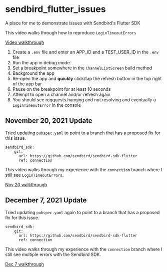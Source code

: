 # sendbird_flutter_issues
A place for me to demonstrate issues with Sendbird's Flutter SDK

This video walks through how to reproduce `LoginTimeoutErrors`

[Video walkthrough](https://drive.google.com/file/d/1HIqPIBQNScqPELW48zIxrdGU5mFXukJI/view?usp=sharing)

1. Create a `.env` file and enter an APP_ID and a TEST_USER_ID in the `.env` file
2. Run the app in debug mode
3. Set a breakpoint somewhere in the `ChannelListScreen` build method
4. Background the app
5. Re-open the app and **quickly** click/tap the refresh button in the top right of the app bar
6. Pause on the breakpoint for at least 10 seconds
7. Attempt to open a channel and/or refresh again
8. You should see reqquests hanging and not resolving and eventually a `LoginTimeoutError` in the console

## November 20, 2021 Update
Tried updating `pubspec.yaml` to point to a branch that has a proposed fix for this issue.
```
sendbird_sdk:
    git:
      url: https://github.com/sendbird/sendbird-sdk-flutter
      ref: connection
```

This video walks through my experience with the `connection` branch where I still see `LoginTimeoutErrors`.

[Nov 20 walkthrough](https://drive.google.com/file/d/1GhQwHPl75KIjkqzyX-G5c-NzVh6s0QRC/view?usp=sharing)

## December 7, 2021 Update
Tried updating `pubspec.yaml` again to point to a branch that has a proposed fix for this issue.
```
sendbird_sdk:
    git:
      url: https://github.com/sendbird/sendbird-sdk-flutter
      ref: connection
```

This video walks through my experience with the `connection` branch where I still see multiple errors with the Sendbird SDK.

[Dec 7 walkthrough](https://drive.google.com/file/d/1JMBewtv-RM8dAz4xDGMZE6wphuFwHyZJ/view?usp=sharing)
